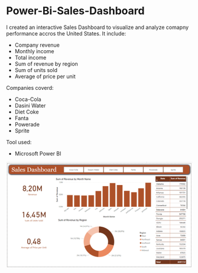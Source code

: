 # Power-Bi-Sales-Dashboard
I created an interactive Sales Dashboard to visualize and analyze comapny performance accros the United States.
It include:
- Company revenue
- Monthly income
- Total income
- Sum of revenue by region
- Sum of units sold
- Average of price per unit

Companies coverd:
- Coca-Cola
- Dasini Water
- Diet Coke
- Fanta
- Powerade
- Sprite

Tool used:
- Microsoft Power BI

![Sales_Dashboard](sales_dashboard.png)
